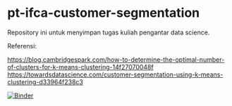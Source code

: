# pt-ifca-customer-segmentation
Repository ini untuk menyimpan tugas kuliah pengantar data science.

Referensi:

https://blog.cambridgespark.com/how-to-determine-the-optimal-number-of-clusters-for-k-means-clustering-14f27070048f
https://towardsdatascience.com/customer-segmentation-using-k-means-clustering-d33964f238c3

[![Binder](https://mybinder.org/badge_logo.svg)](https://mybinder.org/v2/gh/panoet/pt-ifca-customer-segmentation/main?urlpath=lab)


